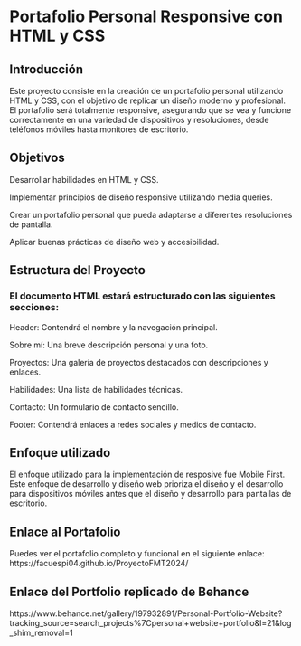 <h1>Portafolio Personal Responsive con HTML y CSS</h1>
<h2>Introducción</h2>
<p>Este proyecto consiste en la creación de un portafolio personal utilizando HTML y CSS, con el objetivo de replicar un diseño moderno y profesional. El portafolio será totalmente responsive, asegurando que se vea y funcione correctamente en una variedad de dispositivos y resoluciones, desde teléfonos móviles hasta monitores de escritorio.</p>
<h2>Objetivos</h2>
<p>Desarrollar habilidades en HTML y CSS.</p>
<p>Implementar principios de diseño responsive utilizando media queries.</p>
<p>Crear un portafolio personal que pueda adaptarse a diferentes resoluciones de pantalla.</p>
<p>Aplicar buenas prácticas de diseño web y accesibilidad.</p>

<h2>Estructura del Proyecto</h2>
<h3>El documento HTML estará estructurado con las siguientes secciones:</h3>
<p>Header: Contendrá el nombre y la navegación principal.</p>
<p>Sobre mí: Una breve descripción personal y una foto.</p>
<p>Proyectos: Una galería de proyectos destacados con descripciones y enlaces.</p>
<p>Habilidades: Una lista de habilidades técnicas.</p>
<p>Contacto: Un formulario de contacto sencillo.</p>
<p>Footer: Contendrá enlaces a redes sociales y medios de contacto.</p>

<h2>Enfoque utilizado</h2>
<p>El enfoque utilizado para la implementación de resposive fue Mobile First. Este enfoque de desarrollo y diseño web prioriza el diseño y el desarrollo para dispositivos móviles antes que el diseño y desarrollo para pantallas de escritorio.</p>

<h2>Enlace al Portafolio</h2>
<p>Puedes ver el portafolio completo y funcional en el siguiente enlace: https://facuespi04.github.io/ProyectoFMT2024/</p>

<h2>Enlace del Portfolio replicado de Behance</h2>
<p>https://www.behance.net/gallery/197932891/Personal-Portfolio-Website?tracking_source=search_projects%7Cpersonal+website+portfolio&l=21&log_shim_removal=1</p>




